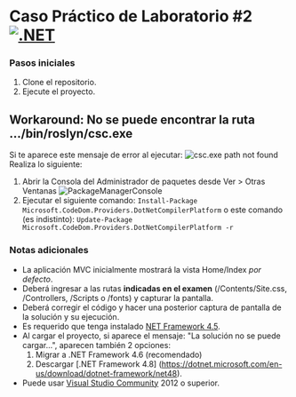 # Caso Práctico de Laboratorio #2 [![.NET](https://github.com/raedmiranda/DirectoryBrowseLab/actions/workflows/dotnet.yml/badge.svg)](https://github.com/raedmiranda/DirectoryBrowseLab/actions/workflows/dotnet.yml)

### Pasos iniciales
1. Clone el repositorio.
2. Ejecute el proyecto.

## Workaround: No se puede encontrar la ruta .../bin/roslyn/csc.exe 
Si te aparece este mensaje de error al ejecutar:
![csc.exe path not found](https://i.imgur.com/PsFneC1.png) 
Realiza lo siguiente:

1. Abrir la Consola del Administrador de paquetes desde Ver > Otras Ventanas  ![PackageManagerConsole](https://i.imgur.com/RAfFOFK.png)
2. Ejecutar el siguiente comando:
``
Install-Package Microsoft.CodeDom.Providers.DotNetCompilerPlatform
``
o este comando (es indistinto):
``
Update-Package Microsoft.CodeDom.Providers.DotNetCompilerPlatform -r
``


### Notas adicionales

- La aplicación MVC inicialmente mostrará la vista Home/Index *por defecto*.
- Deberá ingresar a las rutas **indicadas en el examen** (/Contents/Site.css, /Controllers, /Scripts o /fonts) y capturar la pantalla.
- Deberá corregir el código y hacer una posterior captura de pantalla de la solución y su ejecución.
- Es requerido que tenga instalado [NET Framework 4.5](https://www.microsoft.com/es-es/download/details.aspx?id=30653).
- Al cargar el proyecto, si aparece el mensaje: "La solución no se puede cargar...", aparecen también 2 opciones:
    1. Migrar a .NET Framework 4.6 (recomendado)
    2. Descargar [.NET Framework 4.8] (https://dotnet.microsoft.com/en-us/download/dotnet-framework/net48).
- Puede usar [Visual Studio Community](https://visualstudio.microsoft.com/es/vs/community/) 2012 o superior.
